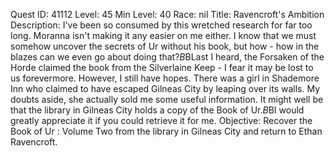 Quest ID: 41112
Level: 45
Min Level: 40
Race: nil
Title: Ravencroft's Ambition
Description: I've been so consumed by this wretched research for far too long. Moranna isn't making it any easier on me either. I know that we must somehow uncover the secrets of Ur without his book, but how - how in the blazes can we even go about doing that?$B$BLast I heard, the Forsaken of the Horde claimed the book from the Silverlaine Keep - I fear it may be lost to us forevermore. However, I still have hopes. There was a girl in Shademore Inn who claimed to have escaped Gilneas City by leaping over its walls. My doubts aside, she actually sold me some useful information. It might well be that the library in Gilneas City holds a copy of the Book of Ur.$B$BI would greatly appreciate it if you could retrieve it for me.
Objective: Recover the Book of Ur : Volume Two from the library in Gilneas City and return to Ethan Ravencroft.
